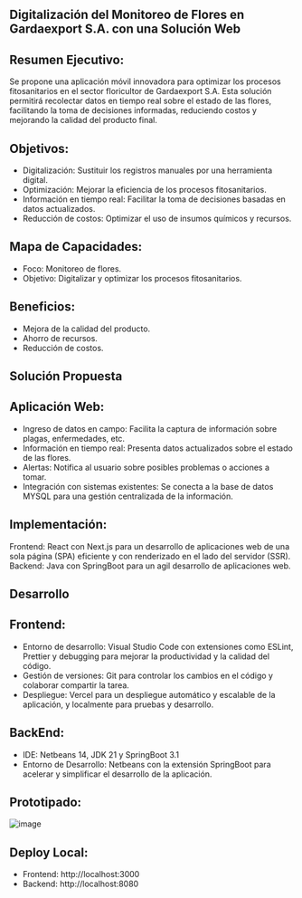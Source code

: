 ## Digitalización del Monitoreo de Flores en Gardaexport S.A. con una Solución Web

## Resumen Ejecutivo:
Se propone una aplicación móvil innovadora para optimizar los procesos fitosanitarios en el sector floricultor de Gardaexport S.A. Esta solución permitirá recolectar datos en tiempo real sobre el estado de las flores, facilitando la toma de decisiones informadas, reduciendo costos y mejorando la calidad del producto final.

## Objetivos:
* Digitalización: Sustituir los registros manuales por una herramienta digital.
* Optimización: Mejorar la eficiencia de los procesos fitosanitarios.
* Información en tiempo real: Facilitar la toma de decisiones basadas en datos actualizados.
* Reducción de costos: Optimizar el uso de insumos químicos y recursos.

## Mapa de Capacidades:
* Foco: Monitoreo de flores.
* Objetivo: Digitalizar y optimizar los procesos fitosanitarios.

## Beneficios:
* Mejora de la calidad del producto.
* Ahorro de recursos.
* Reducción de costos.

## Solución Propuesta

## Aplicación Web:
* Ingreso de datos en campo: Facilita la captura de información sobre plagas, enfermedades, etc.
* Información en tiempo real: Presenta datos actualizados sobre el estado de las flores.
* Alertas: Notifica al usuario sobre posibles problemas o acciones a tomar.
* Integración con sistemas existentes: Se conecta a la base de datos MYSQL para una gestión centralizada de la información.

## Implementación:
Frontend: React con Next.js para un desarrollo de aplicaciones web de una sola página (SPA) eficiente y con renderizado en el lado del servidor (SSR).
Backend: Java con SpringBoot para un agil desarrollo de aplicaciones web.

## Desarrollo

## Frontend:
* Entorno de desarrollo: Visual Studio Code con extensiones como ESLint, Prettier y debugging para mejorar la productividad y la calidad del código.
* Gestión de versiones: Git para controlar los cambios en el código y colaborar compartir la tarea.
* Despliegue: Vercel para un despliegue automático y escalable de la aplicación, y localmente para pruebas y desarrollo.

## BackEnd:
* IDE: Netbeans 14, JDK 21 y SpringBoot 3.1
* Entorno de Desarrollo: Netbeans con la extensión SpringBoot para acelerar y simplificar el desarrollo de la aplicación.

## Prototipado:

![image](https://github.com/user-attachments/assets/42426d0e-ca64-4c8f-a6bc-7d209dba3c73)

## Deploy Local:
* Frontend: http://localhost:3000
* Backend: http://localhost:8080







